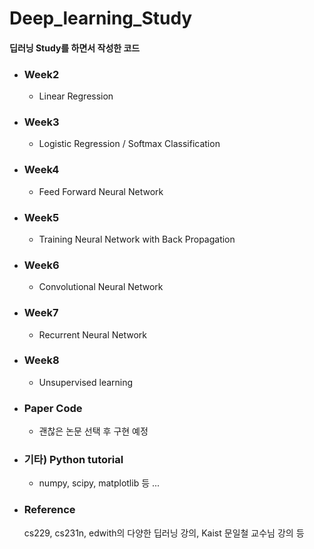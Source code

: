 # Deep_learning_Study
####  딥러닝 Study를 하면서 작성한  코드

* ### Week2 

  * Linear Regression

* ### Week3

  * Logistic Regression / Softmax Classification

* ### Week4

  * Feed Forward Neural Network

* ### Week5

  * Training Neural Network with Back Propagation

* ### Week6

  * Convolutional Neural Network

* ### Week7

  * Recurrent Neural Network

* ### Week8

  * Unsupervised learning

* ### Paper Code

  * 괜찮은 논문 선택 후 구현 예정

* ### 기타) Python tutorial

  * numpy, scipy, matplotlib 등 ...

* ### Reference 

  cs229, cs231n, edwith의 다양한 딥러닝 강의, Kaist 문일철 교수님 강의 등 